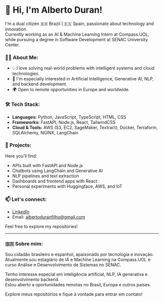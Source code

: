 # 👋 Hi, I'm Alberto Duran!

I'm a dual citizen 🇧🇷 Brazil | 🇪🇸 Spain, passionate about technology and innovation.  
Currently working as an AI & Machine Learning Intern at Compass.UOL, while pursuing a degree in Software Development at SENAC University Center.

### 👨‍💻 About Me:
- 💡 I love solving real-world problems with intelligent systems and cloud technologies.
- 🧠 I'm especially interested in Artificial Intelligence, Generative AI, NLP, and backend development.
- 🌍 Open to remote opportunities in Europe and worldwide.

### 🛠 Tech Stack:
- **Languages:** Python, JavaScript, TypeScript, HTML, CSS  
- **Frameworks:** FastAPI, Node.js, React, TailwindCSS  
- **Cloud & Tools:** AWS (S3, EC2, SageMaker, Textract), Docker, Terraform, SQLAlchemy, NGINX, LangChain  

### 🚀 Projects:
Here you'll find:
- APIs built with FastAPI and Node.js  
- Chatbots using LangChain and Generative AI  
- NLP pipelines and text extraction  
- Dashboards and frontend apps with React  
- Personal experiments with Huggingface, AWS, and IoT  

### 📫 Let's connect:
- [LinkedIn](https://www.linkedin.com/in/alberto-janeiro)
- Email: albertoduranfilho@gmail.com

Feel free to explore my repositories!

---

### 🇧🇷 Sobre mim:
Sou cidadão brasileiro e espanhol, apaixonado por tecnologia e inovação.  
Atualmente sou estagiário de IA e Machine Learning na Compass.UOL e curso Análise e Desenvolvimento de Sistemas no SENAC.

Tenho interesse especial em inteligência artificial, NLP, IA generativa e desenvolvimento backend.  
Estou aberto a oportunidades remotas no Brasil, Europa e outros países.

Explore meus repositórios e fique à vontade para entrar em contato!

